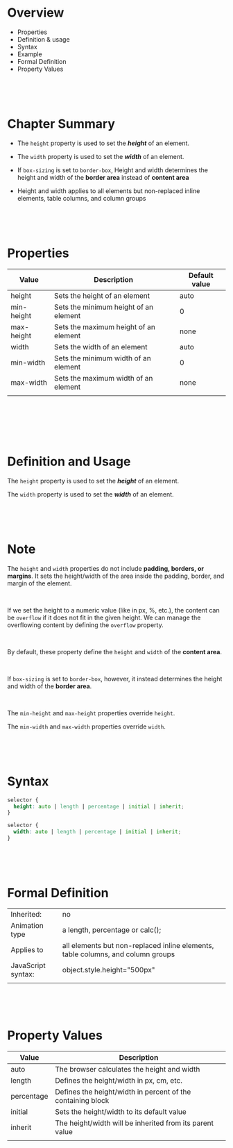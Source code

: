 # Overview

- Properties
- Definition & usage
- Syntax
- Example
- Formal Definition
- Property Values

&nbsp;

&nbsp;

# Chapter Summary

- The `height` property is used to set the **_height_** of an element.

- The `width` property is used to set the **_width_** of an element.

- If `box-sizing` is set to `border-box`, Height and width determines the height and width of the **border area** instead of **content area**

- Height and width applies to all elements but non-replaced inline elements, table columns, and column groups

&nbsp;

&nbsp;

# Properties

| Value      | Description                           | Default value |
| ---------- | ------------------------------------- | ------------- |
| height     | Sets the height of an element         | auto          |
| min-height | Sets the minimum height of an element | 0             |
| max-height | Sets the maximum height of an element | none          |
| width      | Sets the width of an element          | auto          |
| min-width  | Sets the minimum width of an element  | 0             |
| max-width  | Sets the maximum width of an element  | none          |
|            |                                       |               |

&nbsp;

&nbsp;

&nbsp;

# Definition and Usage

The `height` property is used to set the **_height_** of an element.

The `width` property is used to set the **_width_** of an element.

&nbsp;

&nbsp;

# Note

The `height` and `width` properties do not include **padding, borders, or margins**. It sets the height/width of the area inside the padding, border, and margin of the element.

&nbsp;

If we set the height to a numeric value (like in px, %, etc.), the content can be `overflow` if it does not fit in the given height. We can manage the overflowing content by defining the `overflow` property.

&nbsp;

By default, these property define the `height` and `width` of the **content area**.

&nbsp;

If `box-sizing` is set to `border-box`, however, it instead determines the height and width of the **border area**.

&nbsp;

The `min-height` and `max-height` properties override `height`.

The `min-width` and `max-width` properties override `width`.

&nbsp;

&nbsp;

# Syntax

```css
selector {
  height: auto | length | percentage | initial | inherit;
}

selector {
  width: auto | length | percentage | initial | inherit;
}
```

&nbsp;

&nbsp;

# Formal Definition

|                    |                                                                                 |
| ------------------ | ------------------------------------------------------------------------------- |
| Inherited:         | no                                                                              |
| Animation type     | a length, percentage or calc();                                                 |
| Applies to         | all elements but non-replaced inline elements, table columns, and column groups |
| JavaScript syntax: | object.style.height="500px"                                                     |
|                    |                                                                                 |

&nbsp;

&nbsp;

# Property Values

| Value      | Description                                                 |
| ---------- | ----------------------------------------------------------- |
| auto       | The browser calculates the height and width                 |
| length     | Defines the height/width in px, cm, etc.                    |
| percentage | Defines the height/width in percent of the containing block |
| initial    | Sets the height/width to its default value                  |
| inherit    | The height/width will be inherited from its parent value    |
|            |                                                             |

&nbsp;
